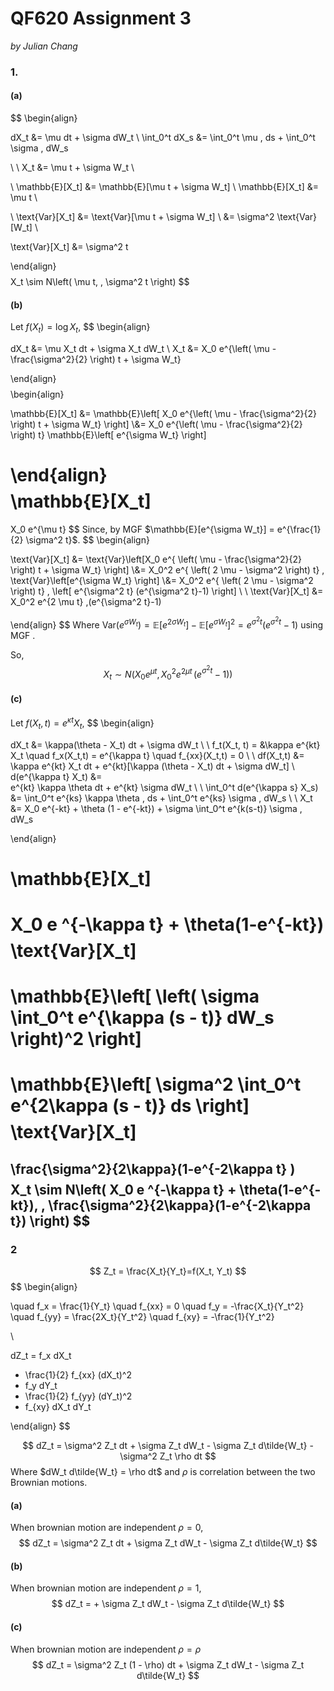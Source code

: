 # QF620 Assignment 3
*by Julian Chang*
### 1. 
#### (a)
$$
\begin{align}

dX_t 
&= 
\mu dt + \sigma dW_t
\\
\int_0^t dX_s 
&= 
\int_0^t \mu \, ds + \int_0^t \sigma \, dW_s

\\
\\
X_t &= \mu t + \sigma W_t
\\

\\
\mathbb{E}[X_t]
&= 
\mathbb{E}[\mu t + \sigma W_t]
\\
\mathbb{E}[X_t]
&=
\mu t
\\

\\
\text{Var}[X_t] 
&=
\text{Var}[\mu t + \sigma W_t] \\
&= 
\sigma^2 \text{Var}[W_t] \\

\text{Var}[X_t] &= \sigma^2 t

\end{align}
$$
$$
X_t \sim N\left(
	\mu t, \,
	\sigma^2 t
\right)
$$
#### (b)
Let $f(X_t) = \log{X_t},$
$$
\begin{align}

dX_t 
&= 
\mu X_t dt + \sigma X_t dW_t
\\
X_t 
&= 
X_0 e^{\left(
			\mu - \frac{\sigma^2}{2}
		\right) t + \sigma W_t}

\end{align}
$$
$$
\begin{align}

\mathbb{E}[X_t] 
&= 
\mathbb{E}\left[
	X_0 e^{\left(
			\mu - \frac{\sigma^2}{2}
		\right) t + \sigma W_t}
\right] 
\\&= 
X_0 e^{\left(
			\mu - \frac{\sigma^2}{2}
		\right) t}
\mathbb{E}\left[
	e^{\sigma W_t}
\right]

\end{align}
$$
$$
\mathbb{E}[X_t] 
= 
X_0 e^{\mu t}
$$
Since, by MGF $\mathbb{E}[e^{\sigma W_t}] = e^{\frac{1}{2} \sigma^2 t}$.
$$
\begin{align}

\text{Var}[X_t] 
&= 
\text{Var}\left[X_0 e^{
	\left(
		\mu - \frac{\sigma^2}{2}
	\right) t + \sigma W_t}
\right] 
\\&= 
X_0^2 e^{
	\left(
		2 \mu - \sigma^2
	\right) t}
\,
\text{Var}\left[e^{\sigma W_t}
\right] 
\\&=
X_0^2 e^{
	\left(
		2 \mu - \sigma^2
	\right) t}
\,
\left[
	e^{\sigma^2 t} (e^{\sigma^2 t}-1)
\right]
\\
\\
\text{Var}[X_t] 
&=
X_0^2 e^{2 \mu t}
\,(e^{\sigma^2 t}-1)

\end{align}
$$
Where $\text{Var}(e^{\sigma W_t}) = \mathbb{E}[e^{2\sigma W_t}] - \mathbb{E}[e^{\sigma W_t}]^2 = e^{\sigma^2 t} (e^{\sigma^2 t}-1)$ using MGF . 

So,
$$
X_t \sim N\left(
	X_0 e^{\mu t}, \,
	X_0^2 e^{2 \mu t} \,(e^{\sigma^2 t}-1)
\right)
$$
#### (c)
Let $f(X_t,t) = e^{\kappa t} X_t$,
$$
\begin{align}

dX_t 
&= 
\kappa(\theta - X_t) dt + \sigma dW_t
\\
\\
f_t(X_t, t) = &\kappa e^{kt} X_t \quad f_x(X_t,t) = e^{\kappa t}   \quad f_{xx}(X_t,t) = 0
\\
\\
df(X_t,t) 
&= 
\kappa e^{kt} X_t dt + e^{kt}[\kappa (\theta - X_t) dt + \sigma dW_t]
\\
d(e^{\kappa t} X_t)
&=  
e^{kt} \kappa \theta dt + e^{kt}  \sigma dW_t
\\
\\
\int_0^t d(e^{\kappa s} X_s) &=
\int_0^t e^{ks} \kappa \theta \, ds + 
\int_0^t e^{ks} \sigma \, dW_s 
\\
\\
X_t &= X_0 e^{-kt} + \theta (1 - e^{-kt}) + \sigma \int_0^t e^{k(s-t)} \sigma \, dW_s 

\end{align}
$$
$$

\mathbb{E}[X_t] 
= 
X_0 e ^{-\kappa t} + \theta(1-e^{-kt})
$$
$$
\text{Var}[X_t] 
= 
\mathbb{E}\left[
	\left( \sigma \int_0^t e^{\kappa (s - t)} dW_s \right)^2
\right]
= 
\mathbb{E}\left[
	 \sigma^2 \int_0^t e^{2\kappa (s - t)} ds
\right]
$$
$$
\text{Var}[X_t] 
= 
\frac{\sigma^2}{2\kappa}(1-e^{-2\kappa t} )
$$
$$
X_t \sim N\left(
	X_0 e ^{-\kappa t} + \theta(1-e^{-kt}), \,
	\frac{\sigma^2}{2\kappa}(1-e^{-2\kappa t})
\right)
$$
---
### 2
$$
Z_t = \frac{X_t}{Y_t}=f(X_t, Y_t)
$$
$$
\begin{align}


\quad f_x = \frac{1}{Y_t}
\quad f_{xx} = 0
\quad f_y = -\frac{X_t}{Y_t^2} 
\quad f_{yy} = \frac{2X_t}{Y_t^2} 
\quad f_{xy} = -\frac{1}{Y_t^2} 

\\

dZ_t = 
f_x dX_t
+ \frac{1}{2} f_{xx} (dX_t)^2
+ f_y dY_t
+ \frac{1}{2} f_{yy} (dY_t)^2 
+ f_{xy} dX_t dY_t

\end{align}
$$

$$
dZ_t = \sigma^2 Z_t dt + \sigma Z_t dW_t - \sigma Z_t d\tilde{W_t} - \sigma^2 Z_t \rho dt
$$
Where $dW_t d\tilde{W_t} = \rho dt$ and $\rho$ is correlation between the two Brownian motions.

#### (a)
When brownian motion are independent $\rho = 0$,
$$
dZ_t = \sigma^2 Z_t dt + \sigma Z_t dW_t - \sigma Z_t d\tilde{W_t}
$$

#### (b)
When brownian motion are independent $\rho = 1$,
$$
dZ_t = + \sigma Z_t dW_t - \sigma Z_t d\tilde{W_t}
$$

#### (c)
When brownian motion are independent $\rho = \rho$
$$
dZ_t = \sigma^2 Z_t (1 - \rho) dt + \sigma Z_t dW_t - \sigma Z_t d\tilde{W_t}
$$
